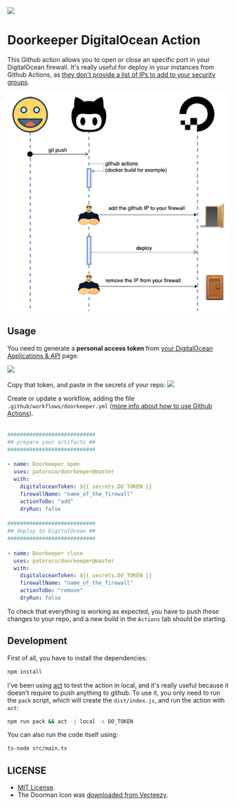 ![](images/doorman.png)

Doorkeeper DigitalOcean Action
==============================

This Github action allows you to open or close an specific port in your DigitalOcean firewall.
It's really useful for deploy in your instances from Github Actions, as [they don't provide a list of IPs to add to your security groups](https://help.github.com/en/actions/reference/virtual-environments-for-github-hosted-runners#ip-addresses-of-github-hosted-runners).

![](images/diagram.png)


Usage
-----
You need to generate a **personal access token** from [your DigitalOcean Applications & API](https://cloud.digitalocean.com/account/api/tokens) page.

![](images/do_token.png)

Copy that token, and paste in the secrets of your repo:
![](images/secrets.png)

Create or update a workflow, adding the file `.github/workflows/doorkeeper.yml` ([more info about how to use Github Actions](https://help.github.com/en/actions/getting-started-with-github-actions/starting-with-preconfigured-workflow-templates)).


```yaml

############################
## prepare your artifacts ##
############################

- name: Doorkeeper open
  uses: patoroco/doorkeeper@master
  with:
    digitaloceanToken: ${{ secrets.DO_TOKEN }}
    firewallName: "name_of_the_firewall"
    actionToDo: "add"
    dryRun: false

############################
## deploy to DigitalOcean ##
############################

- name: Doorkeeper close
  uses: patoroco/doorkeeper@master
  with:
    digitaloceanToken: ${{ secrets.DO_TOKEN }}
    firewallName: "name_of_the_firewall"
    actionToDo: "remove"
    dryRun: false
```

To check that everything is working as expected, you have to push these changes to your repo, and a new build in the `Actions` tab should be starting.


Development
-----------
First of all, you have to install the dependencies:

```bash
npm install
```

I've been using [act](https://github.com/nektos/act) to test the action in local, and it's really useful because it doesn't require to push anything to github.
To use it, you only need to run the `pack` script, which will create the `dist/index.js`, and run the action with `act`:

```bash
npm run pack && act -j local -s DO_TOKEN
```

You can also run the code itself using:

```bash
ts-node src/main.ts
```

LICENSE
-------

- [MIT License](LICENSE.md).
- The Doorman Icon was [downloaded from Vecteezy](https://www.vecteezy.com/free-vector/doorman).
